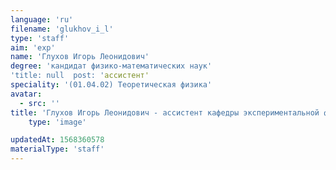 ```yaml
---
language: 'ru'
filename: 'glukhov_i_l'
type: 'staff'
aim: 'exp'
name: 'Глухов Игорь Леонидович'
degree: 'кандидат физико-математических наук'
'title: null  post: 'ассистент'
speciality: '(01.04.02) Теоретическая физика'
avatar:
  - src: ''
title: 'Глухов Игорь Леонидович - ассистент кафедры экспериментальной физики'
    type: 'image'

updatedAt: 1568360578
materialType: 'staff'
---
```



